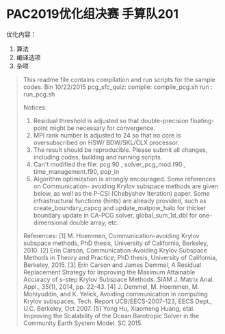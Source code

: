 # PAC2019优化组决赛  手算队201



优化内容：

1. 算法
2. 编译选项
3. 杂项



> This readme file contains compilation and run scripts for the sample codes.
>                                                             Bin 10/22/2015
> pcg_sfc_quiz: 
> compile: compile_pcg.sh
> run    : run_pcg.sh
> 
> Notices:
> 1) Residual threshold is adjusted so that double-precision floating-point might 
> be necessary for convergence.
> 2) MPI rank number is adjusted to 24 so that no core is oversubscribed on HSW/
>  BDW/SKL/CLX processor.
> 3) The result should be reproducible. Please submit all changes, including codes, 
> building and running scripts.
> 4) Can't modified the file: pcg.90 , solver_pcg_mod.f90 , time_management.f90, pop_in
> 4) Algorithm optimization is strongly encouraged. Some references on Communication-
> avoiding Krylov subspace methods are given below, as well as the P-CSI (Chebyshev 
> Iteration) paper.
> Some infrastructural functions (hints) are already provided, such as create_boundary_capcg 
> and update_matpow_halo for thicker boundary update in CA-PCG solver, global_sum_1d_dbl 
> for one-dimensional double array, etc.
> 
> References:
> [1] M. Hoemmen, Communication-avoiding Krylov subspace methods, PhD thesis,
> University of California, Berkeley, 2010.
> [2] Erin Carson, Communication-Avoiding Krylov Subspace Methods in Theory and
> Practice, PhD thesis, University of California, Berkeley, 2015.
> [3] Erin Carson and James Demmel, A Residual Replacement Strategy for Improving
> the Maximum Attainable Accuracy of s-step Krylov Subspace Methods.
> SIAM J. Matrix Anal. Appl., 35(1), 2014, pp. 22-43.
> [4] J. Demmel, M. Hoemmen, M. Mohiyuddin, and K. Yelick, Avoiding communication
> in computing Krylov subspaces, Tech. Report UCB/EECS-2007-123, EECS Dept., U.C.
> Berkeley, Oct 2007.
> [5] Yong Hu, Xiaomeng Huang, etal. Improving the Scalability of the Ocean Barotropic 
> Solver in the Community Earth System Model. SC 2015.

